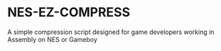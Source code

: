 # NES-EZ-COMPRESS
A simple compression script designed for game developers working in Assembly on NES or Gameboy
